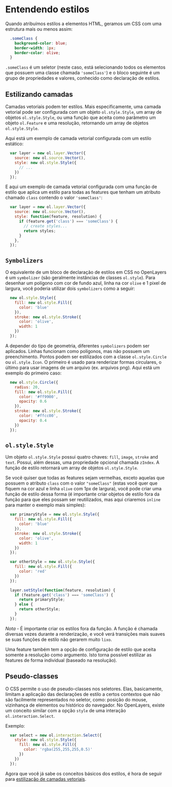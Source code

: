 # Entendendo estilos

Quando atribuímos estilos a elementos HTML, geramos um CSS com uma estrutura mais ou menos assim:

```css
  .someClass {
    background-color: blue;
    border-width: 1px;
    border-color: olive;
  }
```

`.someClass` é um seletor (neste caso, está selecionando todos os elementos que possuem uma classe chamada `'someClass'`) e o bloco seguinte é um grupo de propriedades e valores, conhecido como declaração de estilos.

## Estilizando camadas

Camadas vetoriais podem ter estilos. Mais especificamente, uma camada vetorial pode ser configurada com um objeto `ol.style.Style`, um array de objetos `ol.style.Style`, ou uma função que aceita como parâmetro um objeto `ol.Feature` e uma resolução, retornando um array de objetos `ol.style.Style`.

Aqui está um exemplo de camada vetorial configurada com um estilo estático:

```js
  var layer = new ol.layer.Vector({
    source: new ol.source.Vector(),
    style: new ol.style.Style({
      // ...
    })
  });
```

E aqui um exemplo de camada vetorial configurada com uma função de estilo que aplica um estilo para todas as features que tenham um atributo chamado `class` contendo o valor `'someClass'`:

```js
  var layer = new ol.layer.Vector({
    source: new ol.source.Vector(),
    style: function(feature, resolution) {
      if (feature.get('class') === 'someClass') {
        // create styles...
        return styles;
      }
    },
  });
```

## `Symbolizers`

O equivalente de um bloco de declaração de estilos em CSS no OpenLayers é um `symbolizer` (são geralmente instâncias de classes `ol.style`). Para desenhar um polígono com cor de fundo azul, linha na cor `olive` e 1 pixel de largura, você poderia utilizar dois `symbolizers` como a seguir:

```js
  new ol.style.Style({
    fill: new ol.style.Fill({
      color: 'blue'
    }),
    stroke: new ol.style.Stroke({
      color: 'olive',
      width: 1
    })
  });
```

A depender do tipo de geometria, diferentes `symbolizers` podem ser aplicados. Linhas funcionam como polígonos, mas não possuem um preenchimento. Pontos podem ser estilizados com a classe `ol.style.Circle` ou `ol.style.Icon`. O primeiro é usado para renderizar formas circulares, o último para usar imagens de um arquivo (ex. arquivos png). Aqui está um exemplo do primeiro caso:

```js
  new ol.style.Circle({
    radius: 20,
    fill: new ol.style.Fill({
      color: '#ff9900',
      opacity: 0.6
    }),
    stroke: new ol.style.Stroke({
      color: '#ffcc00',
      opacity: 0.4
    })
  });
```

## `ol.style.Style`

Um objeto `ol.style.Style` possui quatro chaves: `fill`, `image`, `stroke` and `text`. Possui, além dessas, uma propriedade opcional chamada `zIndex`. A função de estilo retornará um array de objetos `ol.style.Style`.

Se você quiser que todas as features sejam vermelhas, exceto aquelas que possuem o atributo `class` com o valor `"someClass"` (estas você quer que fiquem na cor azul e linha `olive` com 1px de largura), você pode criar uma função de estilo dessa forma (é importante criar objetos de estilo fora da função para que eles possam ser reutilizados, mas aqui criaremos `inline` para manter o exemplo mais simples):

```js
  var primaryStyle = new ol.style.Style({
    fill: new ol.style.Fill({
      color: 'blue'
    }),
    stroke: new ol.style.Stroke({
      color: 'olive',
      width: 1
    })
  });

  var otherStyle = new ol.style.Style({
    fill: new ol.style.Fill({
      color: 'red'
    })
  });

  layer.setStyle(function(feature, resolution) {
    if (feature.get('class') === 'someClass') {
      return primaryStyle;
    } else {
      return otherStyle;
    }    
  });
```

*Nota* - É importante criar os estilos fora da função. A função é chamada diversas vezes durante a renderização, e você verá transições mais suaves se suas funções de estilo não gerarem muito `lixo`.

Uma feature também tem a opção de configuração de estilo que aceita somente a resolução como argumento. Isto torna possível estilizar as features de forma individual (baseado na resolução).

## Pseudo-classes

O CSS permite o uso de pseudo-classes nos seletores. Elas, basicamente, limitam a aplicação das declarações de estilo a certos contextos que não são facilmente representados no seletor, como: posição do mouse, vizinhança de elementos ou histórico do navegador. No OpenLayers, existe um conceito similar com a opção `style` de uma interação `ol.interaction.Select`.

Exemplo:

```js
  var select = new ol.interaction.Select({
    style: new ol.style.Style({
      fill: new ol.style.Fill({
        color: 'rgba(255,255,255,0.5)'
      })
    })
  });
```

Agora que você já sabe os conceitos básicos dos estilos, é hora de seguir para [estilização de camadas vetoriais](style.md).
